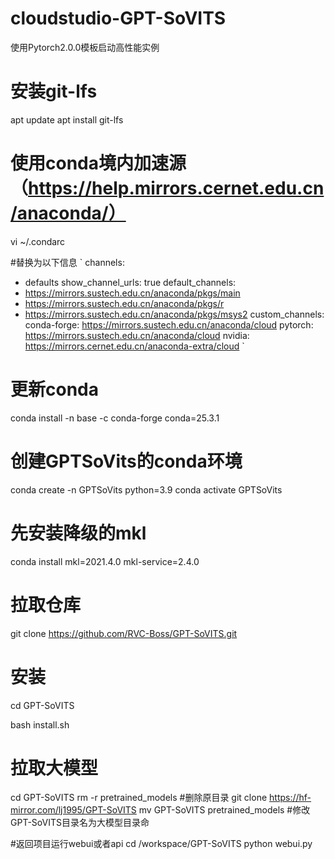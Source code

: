 # cloudstudio-GPT-SoVITS

使用Pytorch2.0.0模板启动高性能实例

# 安装git-lfs

apt update
apt install git-lfs

# 使用conda境内加速源（https://help.mirrors.cernet.edu.cn/anaconda/）
vi ~/.condarc

#替换为以下信息
`
channels:
  - defaults
show_channel_urls: true
default_channels:
  - https://mirrors.sustech.edu.cn/anaconda/pkgs/main
  - https://mirrors.sustech.edu.cn/anaconda/pkgs/r
  - https://mirrors.sustech.edu.cn/anaconda/pkgs/msys2
custom_channels:
  conda-forge: https://mirrors.sustech.edu.cn/anaconda/cloud
  pytorch: https://mirrors.sustech.edu.cn/anaconda/cloud
  nvidia: https://mirrors.cernet.edu.cn/anaconda-extra/cloud
`
# 更新conda
conda install -n base -c conda-forge conda=25.3.1

# 创建GPTSoVits的conda环境
conda create -n GPTSoVits python=3.9
conda activate GPTSoVits
# 先安装降级的mkl
conda install mkl=2021.4.0 mkl-service=2.4.0

# 拉取仓库
git clone https://github.com/RVC-Boss/GPT-SoVITS.git

# 安装

cd GPT-SoVITS

bash install.sh

# 拉取大模型
cd GPT-SoVITS
rm -r pretrained_models #删除原目录
git clone https://hf-mirror.com/lj1995/GPT-SoVITS
mv GPT-SoVITS pretrained_models #修改GPT-SoVITS目录名为大模型目录命

#返回项目运行webui或者api
cd /workspace/GPT-SoVITS
python webui.py


